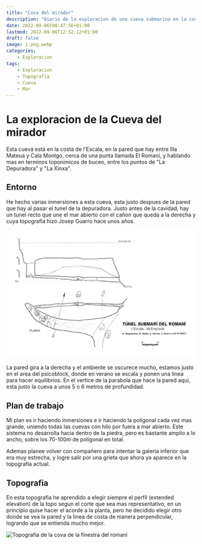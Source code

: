 ```yaml
---
title: "Cova del mirador"
description: "Diario de la exploracion de una cueva submarina en la costa brava"
date: 2022-09-06T00:47:56+01:00
lastmod: 2022-09-06T12:52:12+01:00
draft: false
image: 1.png.webp
categories:
    - Exploracion
tags:
    - Exploracion
    - Topografia
    - Cueva
    - Mar
---
```


# La exploracion de la Cueva del mirador

Esta cueva está en la costa de l'Escala, en la pared que hay entre Illa Mateua y Cala Montgo, cerca de una punta llamada El Romaní, y hablando mas en terminos toponimicos de buceo, entre los puntos de "La Depuradora" y "La Xinxa".

## Entorno
He hecho varias inmersiones a esta cueva, esta justo despues de la pared que hay al pasar el tunel de la depuradora. Justo antes de la cavidad, hay un tunel recto que une el mar abierto con el cañon que queda a la derecha y cuya topografia hizo Josep Guarro hace unos años.


![Tunel subterraneo justo antes de llegar a la cueva](tunel.png)

La pared gira a la derecha y el ambiente se oscurece mucho, estamos justo en el area del psicoblock, donde en verano se escala y ponen una linea para hacer equilibrios. En el vertice de la parabola que hace la pared aqui, esta justo la cueva a unos 5 o 6 metros de profundidad.


## Plan de trabajo
Mi plan es ir haciendo inmersiones e ir haciendo la poligonal cada vez mas grande, uniendo todas las cuevas con hilo por fuera a mar abierto. Este sistema no desarrolla hacia dentro de la piedra, pero es bastante amplio a lo ancho, sobre los 70-100m de poligonal en total.

Ademas planee volver con compañero para intentar la galeria inferior que era muy estrecha, y logre salir por una grieta que ahora ya aparece en la topografia actual.


## Topografia 

En esta topografia he aprendido a elegir siempre el perfil (extended elevation) de la topo segun el corte que sea mas representativo, en un principio quise hacer el acorde a la planta, pero he decidido elegir otro donde se vea la pared y la linea de costa de manera perpendicular, logrando que se entienda mucho mejor.  

![Topografia de la cova de la finestra del romaní](topo.png)









